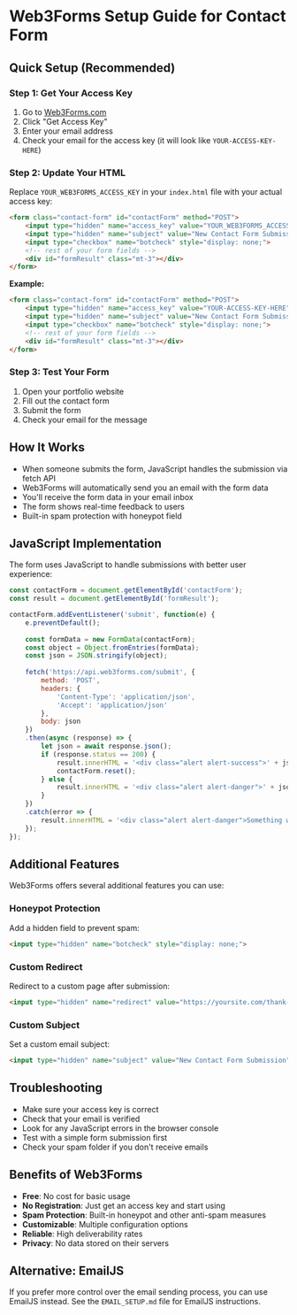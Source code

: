 # Web3Forms Setup Guide for Contact Form

## Quick Setup (Recommended)

### Step 1: Get Your Access Key
1. Go to [Web3Forms.com](https://web3forms.com/)
2. Click "Get Access Key" 
3. Enter your email address
4. Check your email for the access key (it will look like `YOUR-ACCESS-KEY-HERE`)

### Step 2: Update Your HTML
Replace `YOUR_WEB3FORMS_ACCESS_KEY` in your `index.html` file with your actual access key:

```html
<form class="contact-form" id="contactForm" method="POST">
    <input type="hidden" name="access_key" value="YOUR_WEB3FORMS_ACCESS_KEY">
    <input type="hidden" name="subject" value="New Contact Form Submission from Portfolio">
    <input type="checkbox" name="botcheck" style="display: none;">
    <!-- rest of your form fields -->
    <div id="formResult" class="mt-3"></div>
</form>
```

**Example:**
```html
<form class="contact-form" id="contactForm" method="POST">
    <input type="hidden" name="access_key" value="YOUR-ACCESS-KEY-HERE">
    <input type="hidden" name="subject" value="New Contact Form Submission from Portfolio">
    <input type="checkbox" name="botcheck" style="display: none;">
    <!-- rest of your form fields -->
    <div id="formResult" class="mt-3"></div>
</form>
```

### Step 3: Test Your Form
1. Open your portfolio website
2. Fill out the contact form
3. Submit the form
4. Check your email for the message

## How It Works
- When someone submits the form, JavaScript handles the submission via fetch API
- Web3Forms will automatically send you an email with the form data
- You'll receive the form data in your email inbox
- The form shows real-time feedback to users
- Built-in spam protection with honeypot field

## JavaScript Implementation
The form uses JavaScript to handle submissions with better user experience:

```javascript
const contactForm = document.getElementById('contactForm');
const result = document.getElementById('formResult');

contactForm.addEventListener('submit', function(e) {
    e.preventDefault();
    
    const formData = new FormData(contactForm);
    const object = Object.fromEntries(formData);
    const json = JSON.stringify(object);
    
    fetch('https://api.web3forms.com/submit', {
        method: 'POST',
        headers: {
            'Content-Type': 'application/json',
            'Accept': 'application/json'
        },
        body: json
    })
    .then(async (response) => {
        let json = await response.json();
        if (response.status == 200) {
            result.innerHTML = '<div class="alert alert-success">' + json.message + '</div>';
            contactForm.reset();
        } else {
            result.innerHTML = '<div class="alert alert-danger">' + json.message + '</div>';
        }
    })
    .catch(error => {
        result.innerHTML = '<div class="alert alert-danger">Something went wrong!</div>';
    });
});
```

## Additional Features
Web3Forms offers several additional features you can use:

### Honeypot Protection
Add a hidden field to prevent spam:
```html
<input type="hidden" name="botcheck" style="display: none;">
```

### Custom Redirect
Redirect to a custom page after submission:
```html
<input type="hidden" name="redirect" value="https://yoursite.com/thank-you">
```

### Custom Subject
Set a custom email subject:
```html
<input type="hidden" name="subject" value="New Contact Form Submission">
```

## Troubleshooting
- Make sure your access key is correct
- Check that your email is verified
- Look for any JavaScript errors in the browser console
- Test with a simple form submission first
- Check your spam folder if you don't receive emails

## Benefits of Web3Forms
- **Free**: No cost for basic usage
- **No Registration**: Just get an access key and start using
- **Spam Protection**: Built-in honeypot and other anti-spam measures
- **Customizable**: Multiple configuration options
- **Reliable**: High deliverability rates
- **Privacy**: No data stored on their servers

## Alternative: EmailJS
If you prefer more control over the email sending process, you can use EmailJS instead. See the `EMAIL_SETUP.md` file for EmailJS instructions. 